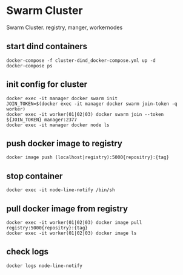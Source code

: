 # Swarm Cluster
Swarm Cluster. registry, manger, workernodes

## start dind containers
```
docker-compose -f cluster-dind_docker-compose.yml up -d
docker-compose ps
```

## init config for cluster
```
docker exec -it manager docker swarm init
JOIN_TOKEN=$(docker exec -it manager docker swarm join-token -q worker)
docker exec -it worker(01|02|03) docker swarm join --token ${JOIN_TOKEN} manager:2377
docker exec -it manager docker node ls
```

## push docker image to registry
```
docker image push (localhost|registry):5000{repositry}:{tag}
```

## stop container
```
docker exec -it node-line-notify /bin/sh
```

## pull docker image from registry
```
docker exec -it worker(01|02|03) docker image pull registry:5000{repositry}:{tag}
docker exec -it worker(01|02|03) docker image ls
```

## check logs
```
docker logs node-line-notify
```




